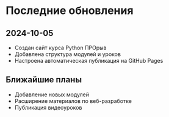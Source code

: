 # Последние обновления

## 2024-10-05
- Создан сайт курса Python ПРОрыв
- Добавлена структура модулей и уроков
- Настроена автоматическая публикация на GitHub Pages

## Ближайшие планы
- Добавление новых модулей
- Расширение материалов по веб-разработке
- Публикация видеоуроков
